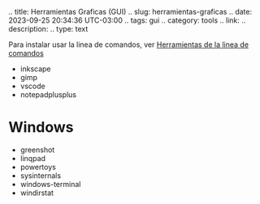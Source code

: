 .. title: Herramientas Graficas (GUI)
.. slug: herramientas-graficas
.. date: 2023-09-25 20:34:36 UTC-03:00
.. tags: gui
.. category: tools
.. link: 
.. description: 
.. type: text


Para instalar usar la linea de comandos, ver [Herramientas de la linea de comandos](link://slug/herramientas-de-la-linea-de-comandos)

- inkscape
- gimp
- vscode
- notepadplusplus

# Windows

- greenshot
- linqpad
- powertoys
- sysinternals
- windows-terminal
- windirstat